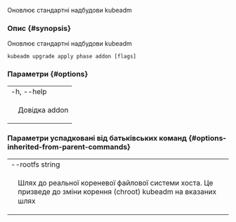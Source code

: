 Оновлює стандартні надбудови kubeadm

### Опис {#synopsis}

Оновлює стандартні надбудови kubeadm

```shell
kubeadm upgrade apply phase addon [flags]
```

### Параметри {#options}

<table style="width: 100%; table-layout: fixed;">
   <colgroup>
      <col span="1" style="width: 10px;" />
      <col span="1" />
   </colgroup>
   <tbody>
      <tr>
         <td colspan="2">-h, --help</td>
      </tr>
      <tr>
         <td></td
         ><td style="line-height: 130%; word-wrap: break-word;"><p>Довідка addon</p></td>
      </tr>
</tbody>
</table>

### Параметри успадковані від батьківських команд {#options-inherited-from-parent-commands}

<table style="width: 100%; table-layout: fixed;">
    <colgroup>
        <col span="1" style="width: 10px;" />
        <col span="1" />
    </colgroup>
    <tbody>
        <tr>
            <td colspan="2">--rootfs string</td>
        </tr>
        <tr>
            <td></td>
            <td style="line-height: 130%; word-wrap: break-word;"><p>Шлях до реальної кореневої файлової системи хоста. Це призведе до зміни корення (chroot) kubeadm на вказаних шлях</p></td>
        </tr>
    </tbody>
</table>
